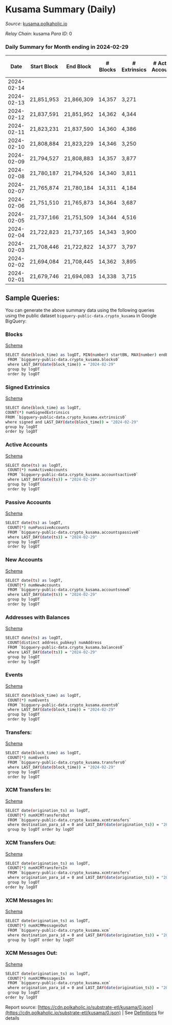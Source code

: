 # Kusama Summary (Daily)

_Source_: [kusama.polkaholic.io](https://kusama.polkaholic.io)

*Relay Chain*: kusama
*Para ID*: 0



### Daily Summary for Month ending in 2024-02-29


| Date    | Start Block | End Block | # Blocks | # Extrinsics | # Active Accounts | # Passive Accounts | # New Accounts | # Addresses | # Events  | # Transfers ($USD) | # XCM Transfers In ($USD) | # XCM Transfers Out ($USD) | # XCM In | # XCM Out | Issues |
|---------|-------------|-----------|----------|--------------|-------------------|--------------------|----------------|-------------|-----------|--------------------|---------------------------|----------------------------|----------|-----------|--------|
| 2024-02-14 |  |  |  |  |  |  |  |  |  |   |   |   |  |  |  |
| 2024-02-13 | 21,851,953 | 21,866,309 | 14,357 | 3,271 |  |  |  | 310,119 | 728,365 | 1,401 ($12,186.27) |   |   |  |  |  |
| 2024-02-12 | 21,837,591 | 21,851,952 | 14,362 | 4,344 |  |  |  | 310,020 | 765,317 | 1,582  |   |   |  |  |  |
| 2024-02-11 | 21,823,231 | 21,837,590 | 14,360 | 4,386 |  |  |  | 309,937 | 775,708 | 1,155  |   |   |  |  |  |
| 2024-02-10 | 21,808,884 | 21,823,229 | 14,346 | 3,250 |  |  |  | 309,828 | 731,474 | 1,198 ($18.93) |   |   |  |  |  |
| 2024-02-09 | 21,794,527 | 21,808,883 | 14,357 | 3,877 |  |  |  | 309,766 | 739,854 | 1,629 ($349.63) |   |   |  |  |  |
| 2024-02-08 | 21,780,187 | 21,794,526 | 14,340 | 3,811 |  |  |  | 309,690 | 745,762 | 2,009 ($984.10) |   |   |  |  |  |
| 2024-02-07 | 21,765,874 | 21,780,184 | 14,311 | 4,184 |  |  |  | 309,597 | 756,647 | 2,499 ($844.03) |   |   |  |  |  |
| 2024-02-06 | 21,751,510 | 21,765,873 | 14,364 | 3,687 |  |  |  | 309,524 | 743,718 | 1,877  |   |   |  |  |  |
| 2024-02-05 | 21,737,166 | 21,751,509 | 14,344 | 4,516 |  |  |  | 309,435 | 765,932 | 2,692  | 58 ($108,725.69) | 58  |  |  |  |
| 2024-02-04 | 21,722,823 | 21,737,165 | 14,343 | 3,900 |  |  |  | 309,364 | 747,982 | 2,404 ($311,369.47) | 40 ($12,619.70) | 70 ($19.19) |  |  |  |
| 2024-02-03 | 21,708,446 | 21,722,822 | 14,377 | 3,797 |  |  |  | 309,278 | 753,858 | 2,407 ($1,282,930.70) | 77 ($47,835.80) | 66 ($8,498.68) |  |  |  |
| 2024-02-02 | 21,694,084 | 21,708,445 | 14,362 | 3,895 |  |  |  | 309,225 | 759,825 | 2,135 ($1,381,597.02) | 68 ($34,755.78) | 75 ($16,241.47) | 8 | 13 |  |
| 2024-02-01 | 21,679,746 | 21,694,083 | 14,338 | 3,715 |  |  |  | 309,143 | 737,763 | 2,463 ($1,380,451.90) | 68 ($26,451.88) | 73 ($16,343.14) | 73 | 71 |  |

## Sample Queries:
You can generate the above summary data using the following queries using the public dataset `bigquery-public-data.crypto_kusama` in Google BigQuery:


### Blocks 

[Schema](https://github.com/colorfulnotion/substrate-etl/blob/main/schema/blocks.json)

```bash
SELECT date(block_time) as logDT, MIN(number) startBN, MAX(number) endBN, COUNT(*) numBlocks 
 FROM `bigquery-public-data.crypto_kusama.blocks0`  
 where LAST_DAY(date(block_time)) = "2024-02-29" 
 group by logDT 
 order by logDT
```

### Signed Extrinsics 

[Schema](https://github.com/colorfulnotion/substrate-etl/blob/main/schema/extrinsics.json)

```bash
SELECT date(block_time) as logDT, 
COUNT(*) numSignedExtrinsics 
FROM `bigquery-public-data.crypto_kusama.extrinsics0`  
where signed and LAST_DAY(date(block_time)) = "2024-02-29" 
group by logDT 
order by logDT
```

### Active Accounts 

[Schema](https://github.com/colorfulnotion/substrate-etl/blob/main/schema/accountsactive.json)

```bash
SELECT date(ts) as logDT, 
 COUNT(*) numActiveAccounts 
 FROM `bigquery-public-data.crypto_kusama.accountsactive0` 
 where LAST_DAY(date(ts)) = "2024-02-29" 
 group by logDT 
 order by logDT
```

### Passive Accounts 

[Schema](https://github.com/colorfulnotion/substrate-etl/blob/main/schema/accountspassive.json)

```bash
SELECT date(ts) as logDT, 
 COUNT(*) numPassiveAccounts 
 FROM `bigquery-public-data.crypto_kusama.accountspassive0` 
 where LAST_DAY(date(ts)) = "2024-02-29" 
 group by logDT 
 order by logDT
```

### New Accounts 

[Schema](https://github.com/colorfulnotion/substrate-etl/blob/main/schema/accountsnew.json)

```bash
SELECT date(ts) as logDT, 
 COUNT(*) numNewAccounts 
 FROM `bigquery-public-data.crypto_kusama.accountsnew0` 
 where LAST_DAY(date(ts)) = "2024-02-29" 
 group by logDT
 order by logDT
```

### Addresses with Balances 

[Schema](https://github.com/colorfulnotion/substrate-etl/blob/main/schema/balances.json)

```bash
SELECT date(ts) as logDT,
 COUNT(distinct address_pubkey) numAddress 
 FROM `bigquery-public-data.crypto_kusama.balances0` 
 where LAST_DAY(date(ts)) = "2024-02-29" 
 group by logDT 
 order by logDT
```

### Events 

[Schema](https://github.com/colorfulnotion/substrate-etl/blob/main/schema/events.json)

```bash
SELECT date(block_time) as logDT, 
 COUNT(*) numEvents 
 FROM `bigquery-public-data.crypto_kusama.events0` 
 where LAST_DAY(date(block_time)) = "2024-02-29" 
 group by logDT 
 order by logDT
```

### Transfers:

[Schema](https://github.com/colorfulnotion/substrate-etl/blob/main/schema/transfers.json)

```bash
SELECT date(block_time) as logDT, 
 COUNT(*) numEvents 
 FROM `bigquery-public-data.crypto_kusama.transfers0` 
 where LAST_DAY(date(block_time)) = "2024-02-29" 
 group by logDT 
 order by logDT
```

### XCM Transfers In: 

[Schema](https://github.com/colorfulnotion/substrate-etl/blob/main/schema/xcmtransfers.json)

```bash
SELECT date(origination_ts) as logDT, 
 COUNT(*) numXCMTransfersOut 
 FROM `bigquery-public-data.crypto_kusama.xcmtransfers` 
 where destination_para_id = 0 and LAST_DAY(date(origination_ts)) = "2024-02-29" 
 group by logDT order by logDT
```

### XCM Transfers Out: 

[Schema](https://github.com/colorfulnotion/substrate-etl/blob/main/schema/xcmtransfers.json)

```bash
SELECT date(origination_ts) as logDT, 
 COUNT(*) numXCMTransfersIn 
 FROM `bigquery-public-data.crypto_kusama.xcmtransfers` 
 where origination_para_id = 0 and LAST_DAY(date(origination_ts)) = "2024-02-29" 
 group by logDT 
order by logDT
```

### XCM Messages In: 

[Schema](https://github.com/colorfulnotion/substrate-etl/blob/main/schema/xcm.json)

```bash
SELECT date(origination_ts) as logDT, 
 COUNT(*) numXCMMessagesOut 
 FROM `bigquery-public-data.crypto_kusama.xcm` 
 where destination_para_id = 0 and LAST_DAY(date(origination_ts)) = "2024-02-29" 
 group by logDT order by logDT
```

### XCM Messages Out: 

[Schema](https://github.com/colorfulnotion/substrate-etl/blob/main/schema/xcm.json)

```bash
SELECT date(origination_ts) as logDT, 
 COUNT(*) numXCMMessagesIn 
 FROM `bigquery-public-data.crypto_kusama.xcm` 
 where origination_para_id = 0 and LAST_DAY(date(origination_ts)) = "2024-02-29" 
 group by logDT 
order by logDT
```


Report source: [https://cdn.polkaholic.io/substrate-etl/kusama/0.json](https://cdn.polkaholic.io/substrate-etl/kusama/0.json) | See [Definitions](/DEFINITIONS.md) for details
